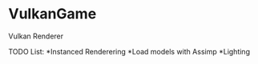 # VulkanGame
Vulkan Renderer

TODO List:
  *Instanced Renderering
  *Load models with Assimp
  *Lighting
